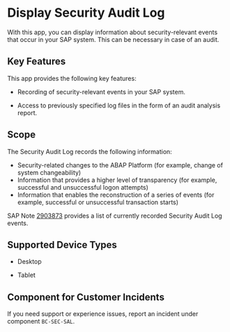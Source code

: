 <!-- loio7eed4aba8bcb4d7091e289cf0dc00cf4 -->

# Display Security Audit Log



With this app, you can display information about security-relevant events that occur in your SAP system. This can be necessary in case of an audit.



## Key Features

This app provides the following key features:



-   Recording of security-relevant events in your SAP system.

-   Access to previously specified log files in the form of an audit analysis report.




<a name="loio7eed4aba8bcb4d7091e289cf0dc00cf4__section_fzj_nxw_vjb"/>

## Scope

The Security Audit Log records the following information:

-   Security-related changes to the ABAP Platform \(for example, change of system changeability\)
-   Information that provides a higher level of transparency \(for example, successful and unsuccessful logon attempts\)
-   Information that enables the reconstruction of a series of events \(for example, successful or unsuccessful transaction starts\)

SAP Note [2903873](https://launchpad.support.sap.com/#/notes/2903873) provides a list of currently recorded Security Audit Log events.



<a name="loio7eed4aba8bcb4d7091e289cf0dc00cf4__supported_devices"/>

## Supported Device Types

-   Desktop

-   Tablet




<a name="loio7eed4aba8bcb4d7091e289cf0dc00cf4__customer_component"/>

## Component for Customer Incidents

If you need support or experience issues, report an incident under component `BC-SEC-SAL`.

